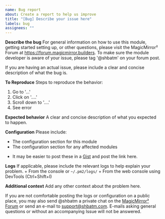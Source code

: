 ```yaml
---
name: Bug report
about: Create a report to help us improve
title: "[Bug] Describe your issue here"
labels: bug
assignees: ""
---
```


**Describe the bug**
For general information on how to use this module, getting started setting up, or other questions, please visit the MagicMirror² Forum at https://forum.magicmirror.builders. To make sure the module developer is aware of your issue, please tag '@shbatm' on your forum post.

If you are having an actual issue, please include a clear and concise description of what the bug is.

**To Reproduce**
Steps to reproduce the behavior:

1. Go to '...'
2. Click on '....'
3. Scroll down to '....'
4. See error

**Expected behavior**
A clear and concise description of what you expected to happen.

**Configuration**
Please include:

- The configuration section for this module
- The configuration section for any affected modules

* It may be easier to post these in a [Gist](https://gist.github.com) and post the link here.

**Logs**
If applicable, please include the relevant logs to help explain your problem. + From the console or `~/.pm2/logs/` + From the web console using DevTools (<key>Ctrl</key>+<key>Shift</key>+<key>I</key>)

**Additional context**
Add any other context about the problem here.

If you are not comfortable posting the logs or configuration on a public place, you may also send @shbatm a private chat on the [MagicMirror² Forum](https://forum.magicmirror.builders) or send an e-mail to support@shbatm.com. E-mails asking general questions or without an accompanying Issue will not be answered.
